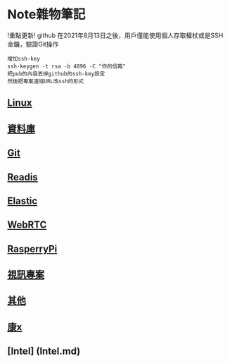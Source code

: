# Note雜物筆記

!重點更新! github 在2021年8月13日之後，用戶僅能使用個人存取權杖或是SSH金鑰，驗證Git操作

```doc
增加ssh-key
ssh-keygen -t rsa -b 4096 -C "你的信箱"
把pub的內容丟掉github的ssh-key設定
然後把專案遠端URL改ssh的形式
```

## [Linux](Linux.md)

## [資料庫](Mariadb.md)

## [Git](Git.md)

## [Readis](Readis.md)

## [Elastic](Elastic.md)

## [WebRTC](WebRTC.md)

## [RasperryPi](RasperryPi.md)

## [視訊專案](視訊文件.md)

## [其他](Other.md)

## [康x](Concordddsss.md)

## [Intel] (Intel.md)